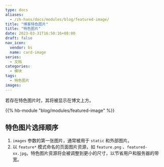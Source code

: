```yaml
---
type: docs
aliases:
  - /zh-hans/docs/modules/blog/featured-image/
title: "博客特色图片"
title: "特色图片"
date: 2023-03-31T16:50:16+08:00
draft: false
nav_icon:
  vendor: bs
  name: card-image
series:
  - 文档
categories:
  - 模块
tags:
  - 特色图片
images:
---
```


若存在特色图片时，其将被显示在博文上方。

<!--more-->

{{% hb-module "blog/modules/featured-image" %}}

## 特色图片选择顺序

1. `images` 参数的第一张图片，通常被用于 `static` 和外部图片。
2. 以 `feature*` 模式命名的页面图片资源，如 `feature.png` 、`featured-xx.jpg`。特色图片资源将会被调整到更小的尺寸，以节省用户和服务器的带宽。
